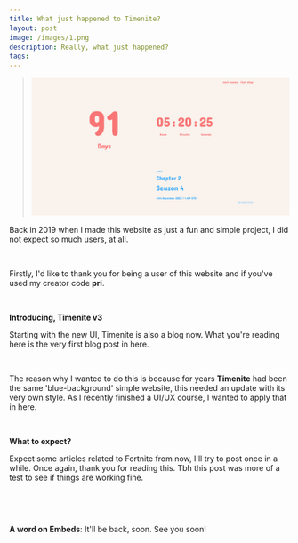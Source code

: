 ```yaml
---
title: What just happened to Timenite?
layout: post
image: /images/1.png
description: Really, what just happened?
tags: 
---
```


> ![New Timenite](/media/1.png)

Back in 2019 when I made this website as just a fun and simple project,
I did not expect so much users, at all.

&nbsp;

Firstly, I'd like to thank you for being a user of this website and
if you've used my creator code **pri**.

&nbsp;

<strong class="is-size-4">Introducing, Timenite v3</strong>

Starting with the new UI, Timenite is also a blog now. 
What you're reading here is the very first blog post in here.

&nbsp;

The reason why I wanted to do this is because for years **Timenite** had been the same 'blue-background'
simple website, this needed an update with its very own style. As I recently finished a UI/UX course, I wanted to
apply that in here. 

&nbsp;

<strong class="is-size-4">What to expect?</strong>

Expect some articles related to Fortnite from now, I'll try to post once in a while. 
Once again, thank you for reading this. Tbh this post was more of a test to see if things are working fine.

&nbsp;



&nbsp;


**A word on Embeds**: It'll be back, soon. See you soon!
